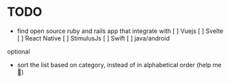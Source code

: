 # TODO

- find open source ruby and rails app that integrate with
 [ ] Vuejs
 [ ] Svelte
 [ ] React Native
 [ ] StimulusJs
 [ ] Swift 
 [ ] java/android

optional
- sort the list based on category, instead of in alphabetical order
(help me 🙏)